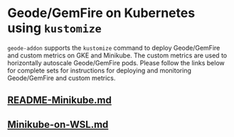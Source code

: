 # Geode/GemFire on Kubernetes using `kustomize`

`geode-addon` supports the `kustomize` command to deploy Geode/GemFire and custom metrics on GKE and Minikube. The custom metrics are used to horizontally autoscale Geode/GemFire pods. Please follow the links below for complete sets for instructions for deploying and monitoring Geode/GemFire and custom metrics.

## [README-Minikube.md](README-Minikube.md)
## [Minikube-on-WSL.md](Minikube-on-WSL.md)